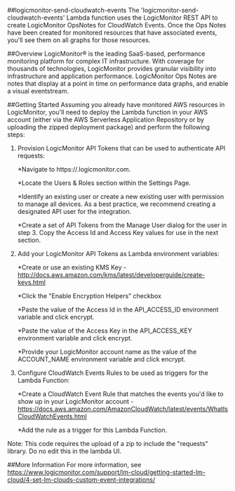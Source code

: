 ##logicmonitor-send-cloudwatch-events
The 'logicmonitor-send-cloudwatch-events' Lambda function uses the LogicMonitor REST API to create LogicMonitor OpsNotes for CloudWatch Events. Once the Ops Notes have been created for monitored resources that have associated events, you'll see them on all graphs for those resources. 

##Overview
LogicMonitor® is the leading SaaS-based, performance monitoring platform for complex IT infrastructure. With coverage for thousands of technologies, LogicMonitor provides granular visibility into infrastructure and application performance. LogicMonitor Ops Notes are notes that display at a point in time on performance data graphs, and enable a visual eventstream. 

##Getting Started
Assuming you already have monitored AWS resources in LogicMonitor, you'll need to deploy the Lambda function in your AWS account (either via the AWS Serverless Application Repository or by uploading the zipped deployment package) and perform the following steps:

1. Provision LogicMonitor API Tokens that can be used to authenticate API requests:

    *Navigate to https://<your-account-name>.logicmonitor.com.

    *Locate the Users & Roles section within the Settings Page.

    *Identify an existing user or create a new existing user with permission to manage all devices. As a best practice, we recommend creating a designated API user for the integration.

    *Create a set of API Tokens from the Manage User dialog for the user in step 3. Copy the Access Id and Access Key values for use in the next section. 


2. Add your LogicMonitor API Tokens as Lambda environment variables:

    *Create or use an existing KMS Key - http://docs.aws.amazon.com/kms/latest/developerguide/create-keys.html

    *Click the "Enable Encryption Helpers" checkbox

    *Paste the value of the Access Id in the API_ACCESS_ID environment variable and click encrypt.

    *Paste the value of the Access Key in the API_ACCESS_KEY environment variable and click encrypt.

    *Provide your LogicMonitor account name as the value of the ACCOUNT_NAME environment variable and click encrypt.
    

3. Configure CloudWatch Events Rules to be used as triggers for the Lambda Function:

    *Create a CloudWatch Event Rule that matches the events you'd like to show up in your LogicMonitor account - https://docs.aws.amazon.com/AmazonCloudWatch/latest/events/WhatIsCloudWatchEvents.html

    *Add the rule as a trigger for this Lambda Function.


Note: This code requires the upload of a zip to include the "requests" library. Do no edit this in the lambda UI.

##More Information
For more information, see https://www.logicmonitor.com/support/lm-cloud/getting-started-lm-cloud/4-set-lm-clouds-custom-event-integrations/

